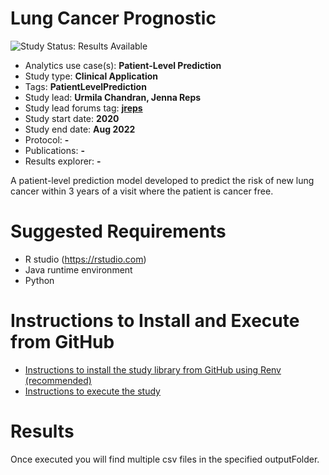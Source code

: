 Lung Cancer Prognostic
=============

<img src="https://img.shields.io/badge/Study%20Status-Results%20Available-yellow.svg" alt="Study Status: Results Available">

- Analytics use case(s): **Patient-Level Prediction**
- Study type: **Clinical Application**
- Tags: **PatientLevelPrediction**
- Study lead: **Urmila Chandran, Jenna Reps**
- Study lead forums tag: **[jreps](https://forums.ohdsi.org/u/jreps)**
- Study start date: **2020**
- Study end date: **Aug 2022**
- Protocol: **-**
- Publications: **-**
- Results explorer: **-**

A patient-level prediction model developed to predict the risk of new lung cancer within 3 years of a visit where the patient is cancer free.

Suggested Requirements
===================
- R studio (https://rstudio.com)
- Java runtime environment
- Python

Instructions to Install and Execute from GitHub
========================================================

- [Instructions to install the study library from GitHub using Renv (recommended)](STUDY-PACKAGE-SETUP.md)
- [Instructions to execute the study ](STUDY-PACKAGE-EXECUTE.md)

Results
========================================================
Once executed you will find multiple csv files in the specified outputFolder.
